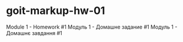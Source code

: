 # goit-markup-hw-01
Module 1 - Homework #1
Модуль 1 - Домашне задание #1
Модуль 1 - Домашнє завдання #1
